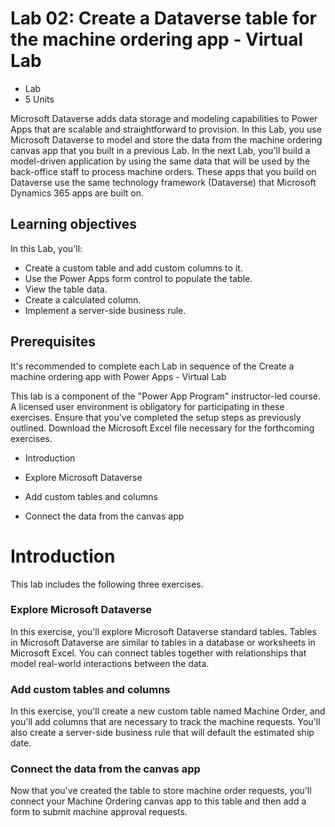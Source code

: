Lab 02: Create a Dataverse table for the machine ordering app - Virtual Lab
=======================================================================

*   Lab
*   5 Units

Microsoft Dataverse adds data storage and modeling capabilities to Power Apps that are scalable and straightforward to provision. In this Lab, you use Microsoft Dataverse to model and store the data from the machine ordering canvas app that you built in a previous Lab. In the next Lab, you'll build a model-driven application by using the same data that will be used by the back-office staff to process machine orders. These apps that you build on Dataverse use the same technology framework (Dataverse) that Microsoft Dynamics 365 apps are built on.

Learning objectives
-------------------

In this Lab, you'll:

*   Create a custom table and add custom columns to it.
*   Use the Power Apps form control to populate the table.
*   View the table data.
*   Create a calculated column.
*   Implement a server-side business rule.
  
  
Prerequisites
-------------

It's recommended to complete each Lab in sequence of the Create a machine ordering app with Power Apps - Virtual Lab 

This lab is a component of the "Power App Program" instructor-led course. A licensed user environment is obligatory for participating in these exercises. Ensure that you've completed the setup steps as previously outlined. Download the Microsoft Excel file necessary for the forthcoming exercises.


*  Introduction
    
*  Explore Microsoft Dataverse
    
*  Add custom tables and columns
  
*  Connect the data from the canvas app
    
    

Introduction
============

This lab includes the following three exercises.

### Explore Microsoft Dataverse

In this exercise, you'll explore Microsoft Dataverse standard tables. Tables in Microsoft Dataverse are similar to tables in a database or worksheets in Microsoft Excel. You can connect tables together with relationships that model real-world interactions between the data.

### Add custom tables and columns

In this exercise, you'll create a new custom table named Machine Order, and you'll add columns that are necessary to track the machine requests. You'll also create a server-side business rule that will default the estimated ship date.

### Connect the data from the canvas app

Now that you've created the table to store machine order requests, you'll connect your Machine Ordering canvas app to this table and then add a form to submit machine approval requests.    